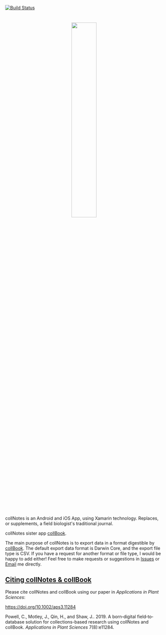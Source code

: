 [![Build Status](https://dev.azure.com/FooBarLLC/HerbASAP%20fork/_apis/build/status/j-h-m.HerbASAP?branchName=master)](https://dev.azure.com/FooBarLLC/HerbASAP%20fork/_build/latest?definitionId=5&branchName=master)

<h1 align=center>
<img src="data/assets/logo-collnotes//horizontal.png" width=40%>
</h1>


collNotes is an Android and iOS App, using Xamarin technology. Replaces, or supplements, a field biologist's traditional journal.

collNotes sister app [collBook](https://github.com/CapPow/collBook).

The main purpose of collNotes is to export data in a format digestible by [collBook](https://github.com/CapPow/collBook). The default export data format is Darwin Core, and the export file type is CSV. If you have a request for another format or file type, I would be happy to add either! Feel free to make requests or suggestions in [Issues](https://github.com/j-h-m/collNotes/issues) or [Email](mailto:programmingisfunjacmot@gmail.com) me directly.

## [Citing collNotes & collBook](#Citation)

Please cite collNotes and collBook using our paper in *Applications in Plant Sciences*:

https://doi.org/10.1002/aps3.11284

Powell, C., Motley, J., Qin, H., and Shaw, J.. 2019. A born‐digital field‐to‐database solution for collections-based research using collNotes and collBook. *Applications in Plant Sciences* 7(8):e11284.
